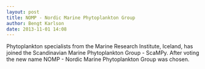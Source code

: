 ```yaml
---
layout: post
title: NOMP - Nordic Marine Phytoplankton Group
author: Bengt Karlson
date: 2013-11-01 14:08
---
```


Phytoplankton specialists from the Marine Research Institute, Iceland, has joined the Scandinavian Marine Phytoplankton Group - ScaMPy. After voting the new name NOMP - Nordic Marine Phytoplankton Group was chosen.